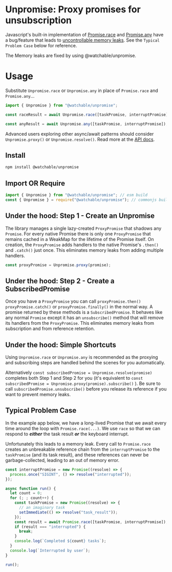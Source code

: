 # Unpromise: Proxy promises for unsubscription

Javascript's built-in implementation of
[Promise.race](https://developer.mozilla.org/en-US/docs/Web/JavaScript/Reference/Global_Objects/Promise/race)
and
[Promise.any](https://developer.mozilla.org/en-US/docs/Web/JavaScript/Reference/Global_Objects/Promise/any)
have a bug/feature that leads to
[uncontrollable memory leaks](https://github.com/nodejs/node/issues/17469#issuecomment-349794909).
See the `Typical Problem Case` below for reference.

The Memory leaks are fixed by using @watchable/unpromise.

# Usage

Substitute `Unpromise.race` or `Unpromise.any` in place of `Promise.race` and
`Promise.any`...

```ts
import { Unpromise } from "@watchable/unpromise";

const raceResult = await Unpromise.race([taskPromise, interruptPromise]);

const anyResult = await Unpromise.any([taskPromise, interruptPromise]);
```

Advanced users exploring other async/await patterns should consider
`Unpromise.proxy()` or `Unpromise.resolve()`. Read more at the
[API docs](https://watchable.dev/api/modules/_watchable_unpromise.html).

## Install

```zsh
npm install @watchable/unpromise
```

## Import OR Require

```javascript
import { Unpromise } from "@watchable/unpromise"; // esm build
const { Unpromise } = require("@watchable/unpromise"); // commonjs build
```

## Under the hood: Step 1 - Create an Unpromise

The library manages a single lazy-created `ProxyPromise` that shadows any
`Promise`. For every native Promise there is only one `ProxyPromise` that
remains cached in a WeakMap for the lifetime of the Promise itself. On creation,
the `ProxyPromise` adds handlers to the native Promise's `.then()` and
`.catch()` just once. This eliminates memory leaks from adding multiple
handlers.

```ts
const proxyPromise = Unpromise.proxy(promise);
```

## Under the hood: Step 2 - Create a SubscribedPromise

Once you have a `ProxyPromise` you can call `proxyPromise.then()`
`proxyPromise.catch()` or `proxyPromise.finally()` in the normal way. A promise
returned by these methods is a `SubscribedPromise`. It behaves like any normal
`Promise` except it has an `unsubscribe()` method that will remove its handlers
from the `ProxyPromise`. This eliminates memory leaks from subscription and from
reference retention.

## Under the hood: Simple Shortcuts

Using `Unpromise.race` or `Unpromise.any` is recommended as the proxying and
subscribing steps are handled behind the scenes for you automatically.

Alternatively `const subscribedPromise = Unpromise.resolve(promise)` completes
both Step 1 and Step 2 for you (it's equivalent to
`const subscribedPromise = Unpromise.proxy(promise).subscribe()` ). Be sure to
call `subscribedPromise.unsubscribe()` before you release its reference if you
want to prevent memory leaks.

## Typical Problem Case

In the example app below, we have a long-lived Promise that we await every time
around the loop with `Promise.race(...)`. We use `race` so that we can respond
to _**either**_ the task result _**or**_ the keyboard interrupt.

Unfortunately this leads to a memory leak. Every call to `Promise.race` creates
an unbreakable reference chain from the `interruptPromise` to the `taskPromise`
(and its task result), and these references can never be garbage-collected,
leading to an out of memory error.

```js
const interruptPromise = new Promise((resolve) => {
  process.once("SIGINT", () => resolve("interrupted"));
});

async function run() {
  let count = 0;
  for (; ; count++) {
    const taskPromise = new Promise((resolve) => {
      // an imaginary task
      setImmediate(() => resolve("task_result"));
    });
    const result = await Promise.race([taskPromise, interruptPromise]);
    if (result === "interrupted") {
      break;
    }
    console.log(`Completed ${count} tasks`);
  }
  console.log(`Interrupted by user`);
}

run();
```
